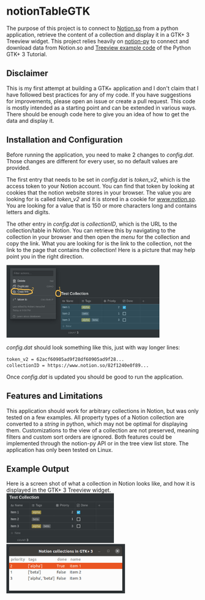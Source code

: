 # notionTableGTK
The purpose of this project is to connect to [Notion.so](https://www.notion.so) from a python application, retrieve the content of a collection and display it in a GTK+ 3 Treeview widget. This project relies heavily on [notion-py](https://github.com/jamalex/notion-py) to connect and download data from Notion.so and [Treeview example code](https://python-gtk-3-tutorial.readthedocs.io/en/latest/treeview.html) of the Python GTK+ 3 Tutorial.

## Disclaimer

This is my first attempt at building a GTK+ application and I don't claim that I have followed best practices for any of my code. If you have suggestions for improvements, please open an issue or create a pull request.
This code is mostly intended as a starting point and can be extended in various ways. There should be enough code here to give you an idea of how to get the data and display it.

## Installation and Configuration

Before running the application, you need to make 2 changes to *config.dat*. Those changes are different for every user, so no default values are provided.

The first entry that needs to be set in *config.dat* is *token_v2*, which is the access token to your Notion account. You can find that token by looking at cookies that the notion website stores in your browser. The value you are looking for is called *token_v2* and it is stored in a cookie for *www.notion.so*. You are looking for a value that is 150 or more characters long and contains letters and digits.

The other entry in *config.dat* is *collectionID*, which is the URL to the collection/table in Notion. You can retrieve this by navigating to the collection in your browser and then open the *menu* for the collection and copy the link. What you are looking for is the link to the collection, not the link to the page that contains the collection! Here is a picture that may help point you in the right direction. 

<img src="./img/notionCollectionLink.jpg" width="400">

*config.dat* should look something like this, just with way longer lines:

```
token_v2 = 62acf60905ad9f28df60905ad9f28...
collectionID = https://www.notion.so/82f1240e0f89...
```
Once *config.dat* is updated you should be good to run the application.

## Features and Limitations

This application should work for arbitrary collections in Notion, but was only tested on a few examples. All property types of a Notion collection are converted to a *string* in python, which may not be optimal for displaying them. Customizations to the view of a collection are not preserved, meaning filters and custom sort orders are ignored. Both features could be implemented through the notion-py API or in the tree view list store. The application has only been tested on Linux.

## Example Output

Here is a screen shot of what a collection in Notion looks like, and how it is displayed in the GTK+ 3 Treeview widget.
<img src="./img/NotionCollection.jpg" width="281">
<img src="./img/GTKApp.jpg" width="310">

